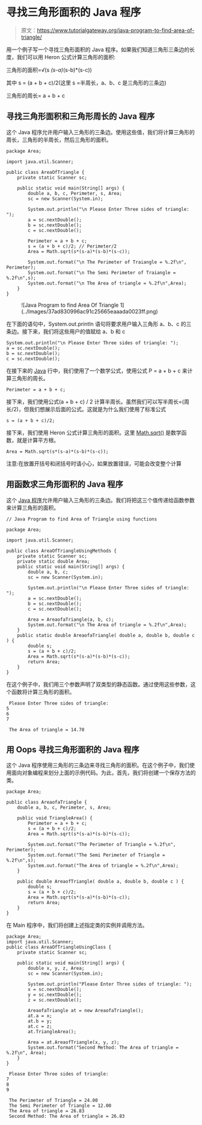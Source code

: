 # 寻找三角形面积的 Java 程序

> 原文：<https://www.tutorialgateway.org/java-program-to-find-area-of-triangle/>

用一个例子写一个寻找三角形面积的 Java 程序。如果我们知道三角形三条边的长度，我们可以用 Heron 公式计算三角形的面积:

三角形的面积=√(s *(s-a)*(s-b)*(s-c))

其中 s = (a + b + c)/2(这里 s =半周长，a、b、c 是三角形的三条边)

三角形的周长= a + b + c

## 寻找三角形面积和三角形周长的 Java 程序

这个 Java 程序允许用户输入三角形的三条边。使用这些值，我们将计算三角形的周长，三角形的半周长，然后三角形的面积。

```
package Area;

import java.util.Scanner;

public class AreaOfTriangle {
	private static Scanner sc;

	public static void main(String[] args) {
		double a, b, c, Perimeter, s, Area;
		sc = new Scanner(System.in);

		System.out.println("\n Please Enter Three sides of triangle: ");
		a = sc.nextDouble();
		b = sc.nextDouble();
		c = sc.nextDouble();

		Perimeter = a + b + c;
		s = (a + b + c)/2; // Perimeter/2
		Area = Math.sqrt(s*(s-a)*(s-b)*(s-c));

		System.out.format("\n The Perimeter of Traiangle = %.2f\n", Perimeter);
		System.out.format("\n The Semi Perimeter of Traiangle = %.2f\n",s);
		System.out.format("\n The Area of triangle = %.2f\n",Area);
	}
}

```

<figure class="wp-block-image">![Java Program to find Area Of Triangle 1](../Images/37ad830996ac91c25665eaaada0023ff.png)</figure>

在下面的语句中，System.out.println 语句将要求用户输入三角形 a、b、c 的三条边。接下来，我们将这些用户的值赋给 a、b 和 c

```
System.out.println("\n Please Enter Three sides of triangle: ");
a = sc.nextDouble();
b = sc.nextDouble();
c = sc.nextDouble();
```

在接下来的 [Java](https://www.tutorialgateway.org/java-tutorial/) 行中，我们使用了一个数学公式，使用公式 P = a + b + c 来计算三角形的周长。

```
Perimeter = a + b + c;
```

接下来，我们使用公式(a + b + c) / 2 计算半周长。虽然我们可以写半周长=(周长/2)，但我们想展示后面的公式。这就是为什么我们使用了标准公式

```
s = (a + b + c)/2;
```

接下来，我们使用 Heron 公式计算三角形的面积。这里 [Math.sqrt()](https://www.tutorialgateway.org/java-sqrt-function/) 是数学函数，就是计算平方根。

```
Area = Math.sqrt(s*(s-a)*(s-b)*(s-c));
```

注意:在放置开括号和闭括号时请小心，如果放置错误，可能会改变整个计算

## 用函数求三角形面积的 Java 程序

这个 [Java 程序](https://www.tutorialgateway.org/learn-java-programs/)允许用户输入三角形的三条边。我们将把这三个值传递给函数参数来计算三角形的面积。

```
// Java Program to find Area of Triangle using functions 

package Area;

import java.util.Scanner;

public class AreaOfTriangleUsingMethods {
	private static Scanner sc;
    private static double Area;
	public static void main(String[] args) {
		double a, b, c;
		sc = new Scanner(System.in);

		System.out.println("\n Please Enter Three sides of triangle: ");
		a = sc.nextDouble();
		b = sc.nextDouble();
		c = sc.nextDouble();

		Area = AreaofaTriangle(a, b, c);
		System.out.format("\n The Area of triangle = %.2f\n",Area);
	}
	public static double AreaofaTriangle( double a, double b, double c ) {
		double s;
		s = (a + b + c)/2;
		Area = Math.sqrt(s*(s-a)*(s-b)*(s-c));
		return Area;
	}
}
```

在这个例子中，我们用三个参数声明了双类型的静态函数。通过使用这些参数，这个函数将计算三角形的面积。

```
 Please Enter Three sides of triangle: 
5
6
7

 The Area of triangle = 14.70
```

## 用 Oops 寻找三角形面积的 Java 程序

这个 Java 程序使用三角形的三条边来寻找三角形的面积。在这个例子中，我们使用面向对象编程来划分上面的示例代码。为此，首先，我们将创建一个保存方法的类。

```
package Area;

public class AreaofaTriangle {
	double a, b, c, Perimeter, s, Area;

	public void TriangleArea() { 
		Perimeter = a + b + c;
		s = (a + b + c)/2; 
		Area = Math.sqrt(s*(s-a)*(s-b)*(s-c));

		System.out.format("The Perimeter of Triangle = %.2f\n", Perimeter);
		System.out.format("The Semi Perimeter of Triangle = %.2f\n",s);
		System.out.format("The Area of triangle = %.2f\n",Area);
	}

	public double AreaofTriangle( double a, double b, double c ) {
		double s;
		s = (a + b + c)/2;
		Area = Math.sqrt(s*(s-a)*(s-b)*(s-c));
		return Area;
	}
}
```

在 Main 程序中，我们将创建上述指定类的实例并调用方法。

```
package Area;
import java.util.Scanner;
public class AreaOfTriangleUsingClass {
	private static Scanner sc;

	public static void main(String[] args) {
		double x, y, z, Area;
		sc = new Scanner(System.in);

		System.out.println("Please Enter Three sides of triangle: ");
		x = sc.nextDouble();
		y = sc.nextDouble();
		z = sc.nextDouble();

		AreaofaTriangle at = new AreaofaTriangle();
		at.a = x;
		at.b = y;
		at.c = z;
		at.TriangleArea();

		Area = at.AreaofTriangle(x, y, z);
		System.out.format("Second Method: The Area of triangle = %.2f\n", Area);
	}
}
```

```
 Please Enter Three sides of triangle: 
7
8
9

 The Perimeter of Triangle = 24.00
 The Semi Perimeter of Triangle = 12.00
 The Area of triangle = 26.83
 Second Method: The Area of triangle = 26.83
```